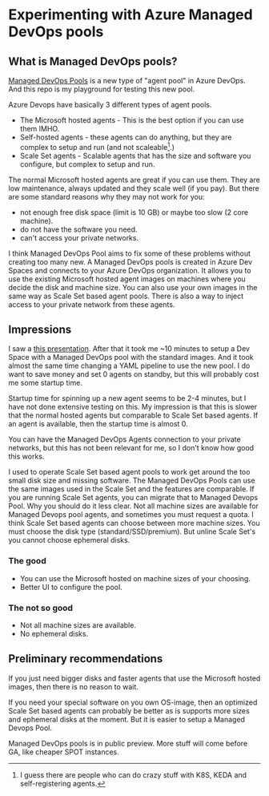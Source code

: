 # Experimenting with Azure Managed DevOps pools

## What is Managed DevOps pools?

[Managed DevOps Pools](https://learn.microsoft.com/en-us/azure/devops/managed-devops-pools/?view=azure-devops) is a new type of "agent pool" in Azure DevOps. And this repo is my playground
for testing this new pool.

Azure Devops have basically 3 different types of agent pools.

* The Microsoft hosted agents - This is the best option if you can use them IMHO.
* Self-hosted agents - these agents can do anything, but they are complex to setup and run (and not scaleable[^1].)
* Scale Set agents - Scalable agents that has the size and software you configure, but complex to setup and run.

The normal Microsoft hosted agents are great if you can use them. They are low maintenance, always updated and they scale well (if you pay). But there are some standard reasons
why they may not work for you:

* not enough free disk space (limit is 10 GB) or maybe too slow (2 core machine).
* do not have the software you need.
* can't access your private networks.

I think Managed DevOps Pool aims to fix some of these problems without creating too many new. A Managed DevOps pools is created in Azure Dev Spaces and connects to your Azure DevOps organization. It
allows you to use the existing Microsoft hosted agent images on machines where you decide the disk and machine size. You can also use your own images in the same way as Scale Set based agent pools. There is
also a way to inject access to your private network from these agents.

## Impressions

I saw a [this presentation](https://www.youtube.com/watch?v=9e6Q8PSGiXU).  After that it took me ~10 minutes to setup a Dev Space with a Managed DevOps pool with the standard images. And it took almost the same time changing a YAML pipeline to use the new pool. I do want to save money and set 0 agents on standby, but this will probably cost me some startup time.

Startup time for spinning up a new agent seems to be 2-4 minutes, but I have not done extensive testing on this. My impression is that this is slower that the normal hosted agents but comparable to Scale Set based agents. If an agent is available, then the startup time is almost 0.

You can have the Managed DevOps Agents connection to your private networks, but this has not been relevant for me, so I don't know how good this works.

I used to operate Scale Set based agent pools to work get around the too small disk size and missing software.  The Managed DevOps Pools can use the same images used in the Scale Set and the features are comparable. If you are running Scale Set agents, you can migrate that to Managed Devops Pool. Why you should do it less clear. Not all machine sizes are available for Managed Devops pool agents, and sometimes you must request a quota. I think Scale Set based agents can choose between more machine sizes. You must choose the disk type (standard/SSD/premium). But unline Scale Set's you cannot choose ephemeral disks.

### The good

* You can use the Microsoft hosted on machine sizes of your choosing.
* Better UI to configure the pool.

### The not so good

* Not all machine sizes are available.
* No ephemeral disks.

## Preliminary recommendations

If you just need bigger disks and faster agents that use the Microsoft hosted images, then there is no reason to wait.

If you need your special software on you own OS-image, then an optimized Scale Set based agents can probably be better as is supports more sizes and ephemeral disks at the moment. But it is easier to setup a Managed Devops Pool.

Managed DevOps pools is in public preview. More stuff will come before GA, like cheaper SPOT instances.

[^1]: I guess there are people who can do crazy stuff with K8S, KEDA and self-registering agents.

